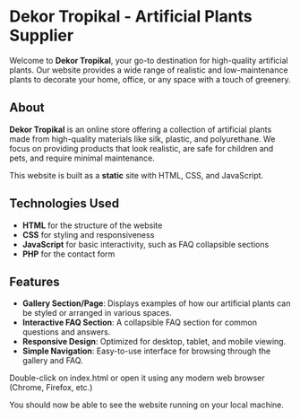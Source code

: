 # Dekor Tropikal - Artificial Plants Supplier

Welcome to **Dekor Tropikal**, your go-to destination for high-quality artificial plants. Our website provides a wide range of realistic and low-maintenance plants to decorate your home, office, or any space with a touch of greenery.


## About

**Dekor Tropikal** is an online store offering a collection of artificial plants made from high-quality materials like silk, plastic, and polyurethane. We focus on providing products that look realistic, are safe for children and pets, and require minimal maintenance.

This website is built as a **static** site with HTML, CSS, and JavaScript.

## Technologies Used

- **HTML** for the structure of the website
- **CSS** for styling and responsiveness
- **JavaScript** for basic interactivity, such as FAQ collapsible sections
- **PHP** for the contact form

## Features

- **Gallery Section/Page**: Displays examples of how our artificial plants can be styled or arranged in various spaces.
- **Interactive FAQ Section**: A collapsible FAQ section for common questions and answers.
- **Responsive Design**: Optimized for desktop, tablet, and mobile viewing.
- **Simple Navigation**: Easy-to-use interface for browsing through the gallery and FAQ.


Double-click on index.html or open it using any modern web browser (Chrome, Firefox, etc.)

You should now be able to see the website running on your local machine.

